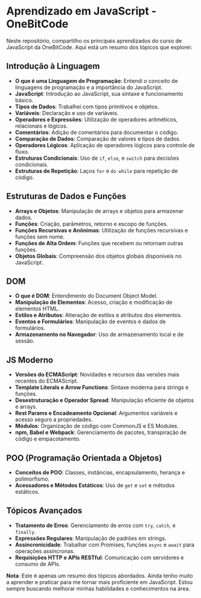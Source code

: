 # Aprendizado em JavaScript - OneBitCode

Neste repositório, compartilho os principais aprendizados do curso de JavaScript da OneBitCode. Aqui está um resumo dos tópicos que explorei:

## Introdução à Linguagem

- **O que é uma Linguagem de Programação**: Entendi o conceito de linguagens de programação e a importância do JavaScript.
- **JavaScript**: Introdução ao JavaScript, sua sintaxe e funcionamento básico.
- **Tipos de Dados**: Trabalhei com tipos primitivos e objetos.
- **Variáveis**: Declaração e uso de variáveis.
- **Operadores e Expressões**: Utilização de operadores aritméticos, relacionais e lógicos.
- **Comentários**: Adição de comentários para documentar o código.
- **Comparação de Dados**: Comparação de valores e tipos de dados.
- **Operadores Lógicos**: Aplicação de operadores lógicos para controle de fluxo.
- **Estruturas Condicionais**: Uso de `if`, `else`, e `switch` para decisões condicionais.
- **Estruturas de Repetição**: Laços `for` e `do while` para repetição de código.

## Estruturas de Dados e Funções

- **Arrays e Objetos**: Manipulação de arrays e objetos para armazenar dados.
- **Funções**: Criação, parâmetros, retorno e escopo de funções.
- **Funções Recursivas e Anônimas**: Utilização de funções recursivas e funções sem nome.
- **Funções de Alta Ordem**: Funções que recebem ou retornam outras funções.
- **Objetos Globais**: Compreensão dos objetos globais disponíveis no JavaScript.

## DOM

- **O que é DOM**: Entendimento do Document Object Model.
- **Manipulação de Elementos**: Acesso, criação e modificação de elementos HTML.
- **Estilos e Atributos**: Alteração de estilos e atributos dos elementos.
- **Eventos e Formulários**: Manipulação de eventos e dados de formulários.
- **Armazenamento no Navegador**: Uso de armazenamento local e de sessão.

## JS Moderno

- **Versões do ECMAScript**: Novidades e recursos das versões mais recentes do ECMAScript.
- **Template Literals e Arrow Functions**: Sintaxe moderna para strings e funções.
- **Desestruturação e Operador Spread**: Manipulação eficiente de objetos e arrays.
- **Rest Params e Encadeamento Opcional**: Argumentos variáveis e acesso seguro a propriedades.
- **Módulos**: Organização de código com CommonJS e ES Modules.
- **npm, Babel e Webpack**: Gerenciamento de pacotes, transpiração de código e empacotamento.

## POO (Programação Orientada a Objetos)

- **Conceitos de POO**: Classes, instâncias, encapsulamento, herança e polimorfismo.
- **Acessadores e Métodos Estáticos**: Uso de `get` e `set` e métodos estáticos.

## Tópicos Avançados

- **Tratamento de Erros**: Gerenciamento de erros com `try`, `catch`, e `finally`.
- **Expressões Regulares**: Manipulação de padrões em strings.
- **Assincronicidade**: Trabalhar com Promises, funções `async` e `await` para operações assíncronas.
- **Requisições HTTP e APIs RESTful**: Comunicação com servidores e consumo de APIs.

**Nota**: Este é apenas um resumo dos tópicos abordados. Ainda tenho muito a aprender e praticar para me tornar mais proficiente em JavaScript. Estou sempre buscando melhorar minhas habilidades e conhecimentos na área.

